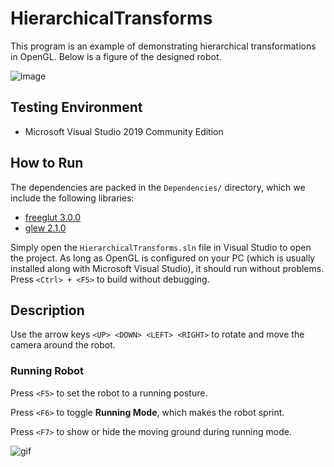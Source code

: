 # HierarchicalTransforms
This program is an example of demonstrating hierarchical transformations in OpenGL.
Below is a figure of the designed robot.

![image](https://user-images.githubusercontent.com/39425103/200183653-a115f39e-4d59-4451-8ad5-11ba9acf6f70.png)

## Testing Environment
* Microsoft Visual Studio 2019 Community Edition

## How to Run

The dependencies are packed in the `Dependencies/` directory, which we include the following libraries:
* [freeglut 3.0.0](https://www.transmissionzero.co.uk/software/freeglut-devel/)
* [glew 2.1.0](https://glew.sourceforge.net/index.html)


Simply open the `HierarchicalTransforms.sln` file in Visual Studio to open the project.
As long as OpenGL is configured on your PC (which is usually installed along with Microsoft Visual Studio), it should run without problems.
Press `<Ctrl> + <F5>` to build without debugging.

## Description
Use the arrow keys `<UP> <DOWN> <LEFT> <RIGHT>` to rotate and move the camera around the robot.


### Running Robot
Press `<F5>` to set the robot to a running posture.

Press `<F6>` to toggle **Running Mode**, which makes the robot sprint.

Press `<F7>` to show or hide the moving ground during running mode.

![gif](https://media.giphy.com/media/MUkQ0SjpPv2DP2UR1o/giphy.gif)
